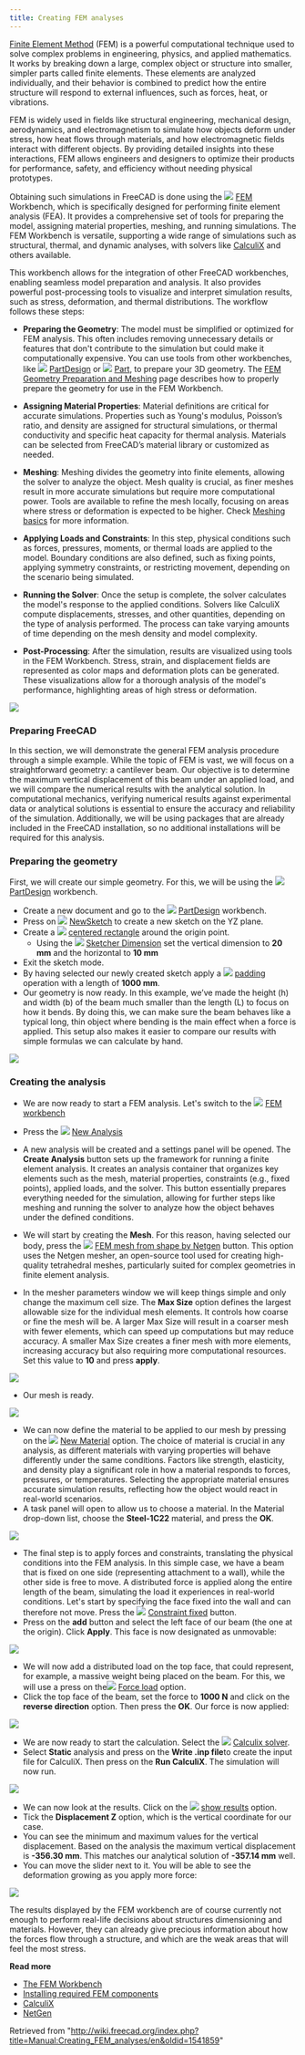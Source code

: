 ```yaml
---
title: Creating FEM analyses
---
```


[Finite Element Method](https://en.wikipedia.org/wiki/Finite_element_method) (FEM) is a powerful computational technique used to solve complex problems in engineering, physics, and applied mathematics. It works by breaking down a large, complex object or structure into smaller, simpler parts called finite elements. These elements are analyzed individually, and their behavior is combined to predict how the entire structure will respond to external influences, such as forces, heat, or vibrations.

FEM is widely used in fields like structural engineering, mechanical design, aerodynamics, and electromagnetism to simulate how objects deform under stress, how heat flows through materials, and how electromagnetic fields interact with different objects. By providing detailed insights into these interactions, FEM allows engineers and designers to optimize their products for performance, safety, and efficiency without needing physical prototypes.

Obtaining such simulations in FreeCAD is done using the ![](/images/Workbench_FEM.svg) [FEM](/FEM_Workbench "FEM Workbench") Workbench, which is specifically designed for performing finite element analysis (FEA). It provides a comprehensive set of tools for preparing the model, assigning material properties, meshing, and running simulations. The FEM Workbench is versatile, supporting a wide range of simulations such as structural, thermal, and dynamic analyses, with solvers like [CalculiX](https://www.calculix.de/) and others available.

This workbench allows for the integration of other FreeCAD workbenches, enabling seamless model preparation and analysis. It also provides powerful post-processing tools to visualize and interpret simulation results, such as stress, deformation, and thermal distributions. The workflow follows these steps:

- **Preparing the Geometry**: The model must be simplified or optimized for FEM analysis. This often includes removing unnecessary details or features that don't contribute to the simulation but could make it computationally expensive. You can use tools from other workbenches, like ![](/images/Workbench_PartDesign.svg) [PartDesign](/PartDesign_Workbench "PartDesign Workbench") or ![](/images/Workbench_Part.svg) [Part](/Part_Workbench "Part Workbench"), to prepare your 3D geometry. The [FEM Geometry Preparation and Meshing](/FEM_Geometry_Preparation_and_Meshing "FEM Geometry Preparation and Meshing") page describes how to properly prepare the geometry for use in the FEM Workbench.

- **Assigning Material Properties**: Material definitions are critical for accurate simulations. Properties such as Young's modulus, Poisson’s ratio, and density are assigned for structural simulations, or thermal conductivity and specific heat capacity for thermal analysis. Materials can be selected from FreeCAD’s material library or customized as needed.

- **Meshing**: Meshing divides the geometry into finite elements, allowing the solver to analyze the object. Mesh quality is crucial, as finer meshes result in more accurate simulations but require more computational power. Tools are available to refine the mesh locally, focusing on areas where stress or deformation is expected to be higher. Check [Meshing basics](/FEM_Geometry_Preparation_and_Meshing#Meshing_basics "FEM Geometry Preparation and Meshing") for more information.

- **Applying Loads and Constraints**: In this step, physical conditions such as forces, pressures, moments, or thermal loads are applied to the model. Boundary conditions are also defined, such as fixing points, applying symmetry constraints, or restricting movement, depending on the scenario being simulated.

- **Running the Solver**: Once the setup is complete, the solver calculates the model's response to the applied conditions. Solvers like CalculiX compute displacements, stresses, and other quantities, depending on the type of analysis performed. The process can take varying amounts of time depending on the mesh density and model complexity.

- **Post-Processing**: After the simulation, results are visualized using tools in the FEM Workbench. Stress, strain, and displacement fields are represented as color maps and deformation plots can be generated. These visualizations allow for a thorough analysis of the model's performance, highlighting areas of high stress or deformation.

![](/images/FreeCAD_FEMBeam.png)

### Preparing FreeCAD

In this section, we will demonstrate the general FEM analysis procedure through a simple example. While the topic of FEM is vast, we will focus on a straightforward geometry: a cantilever beam. Our objective is to determine the maximum vertical displacement of this beam under an applied load, and we will compare the numerical results with the analytical solution. In computational mechanics, verifying numerical results against experimental data or analytical solutions is essential to ensure the accuracy and reliability of the simulation. Additionally, we will be using packages that are already included in the FreeCAD installation, so no additional installations will be required for this analysis.

### Preparing the geometry

First, we will create our simple geometry. For this, we will be using the ![](/images/Workbench_PartDesign.svg) [PartDesign](/PartDesign_Workbench "PartDesign Workbench") workbench.

- Create a new document and go to the ![](/images/Workbench_PartDesign.svg) [PartDesign](/PartDesign_Workbench "PartDesign Workbench") workbench.
- Press on ![](/images/Sketcher_NewSketch.svg) [NewSketch](/Sketcher_NewSketch "Sketcher NewSketch") to create a new sketch on the YZ plane.
- Create a ![](/images/Sketcher_CreateRectangle_Center.svg) [centered rectangle](/Sketcher_CreateRectangle_Center "Sketcher CreateRectangle Center") around the origin point.
  - Using the ![](/images/Sketcher_Dimension.svg) [Sketcher Dimension](/Sketcher_Dimension "Sketcher Dimension") set the vertical dimension to **20 mm** and the horizontal to **10 mm**
- Exit the sketch mode.
- By having selected our newly created sketch apply a ![](/images/PartDesign_Pad.svg) [padding](/PartDesign_Pad "PartDesign Pad") operation with a length of **1000 mm**.
- Our geometry is now ready. In this example, we’ve made the height (h) and width (b) of the beam much smaller than the length (L) to focus on how it bends. By doing this, we can make sure the beam behaves like a typical long, thin object where bending is the main effect when a force is applied. This setup also makes it easier to compare our results with simple formulas we can calculate by hand.

![](/images/FreeCAD_FEM_BeamGeometry.png)

### Creating the analysis

- We are now ready to start a FEM analysis. Let's switch to the ![](/images/Workbench_FEM.svg) [FEM workbench](/FEM_Workbench "FEM Workbench")
- Press the ![](/images/FEM_Analysis.svg) [New Analysis](/FEM_Analysis "FEM Analysis")
- A new analysis will be created and a settings panel will be opened. The **Create Analysis** button sets up the framework for running a finite element analysis. It creates an analysis container that organizes key elements such as the mesh, material properties, constraints (e.g., fixed points), applied loads, and the solver. This button essentially prepares everything needed for the simulation, allowing for further steps like meshing and running the solver to analyze how the object behaves under the defined conditions.

- We will start by creating the **Mesh**. For this reason, having selected our body, press the ![](/images/FEM_MeshNetgenFromShape.svg) [FEM mesh from shape by Netgen](/FEM_MeshNetgenFromShape "FEM MeshNetgenFromShape") button. This option uses the Netgen mesher, an open-source tool used for creating high-quality tetrahedral meshes, particularly suited for complex geometries in finite element analysis.
- In the mesher parameters window we will keep things simple and only change the maximum cell size. The **Max Size** option defines the largest allowable size for the individual mesh elements. It controls how coarse or fine the mesh will be. A larger Max Size will result in a coarser mesh with fewer elements, which can speed up computations but may reduce accuracy. A smaller Max Size creates a finer mesh with more elements, increasing accuracy but also requiring more computational resources. Set this value to **10** and press **apply**.

![](/images/FreeCAD_FEM_MesherParameters.png)

- Our mesh is ready.

![](/images/FreeCAD_FEM_Mesh.png)

- We can now define the material to be applied to our mesh by pressing on the ![](/images/FEM_MaterialSolid.svg) [New Material](/FEM_MaterialSolid "FEM MaterialSolid") option. The choice of material is crucial in any analysis, as different materials with varying properties will behave differently under the same conditions. Factors like strength, elasticity, and density play a significant role in how a material responds to forces, pressures, or temperatures. Selecting the appropriate material ensures accurate simulation results, reflecting how the object would react in real-world scenarios.
- A task panel will open to allow us to choose a material. In the Material drop-down list, choose the **Steel-1C22** material, and press the **OK**.

![](/images/FreeCAD_FEM_material.png)

- The final step is to apply forces and constraints, translating the physical conditions into the FEM analysis. In this simple case, we have a beam that is fixed on one side (representing attachment to a wall), while the other side is free to move. A distributed force is applied along the entire length of the beam, simulating the load it experiences in real-world conditions. Let's start by specifying the face fixed into the wall and can therefore not move. Press the ![](/images/FEM_ConstraintFixed.svg) [Constraint fixed](/FEM_ConstraintFixed "FEM ConstraintFixed") button.
- Press on the **add** button and select the left face of our beam (the one at the origin). Click **Apply**. This face is now designated as unmovable:

![](/images/FreeCAD_FEM_Beam_FC.png)

- We will now add a distributed load on the top face, that could represent, for example, a massive weight being placed on the beam. For this, we will use a press on the![](/images/FEM_ConstraintForce.svg) [Force load](/FEM_ConstraintForce "FEM ConstraintForce") option.
- Click the top face of the beam, set the force to **1000 N** and click on the **reverse direction** option. Then press the **OK**. Our force is now applied:

![](/images/FreeCAD_FEM_Beam_force.png)

- We are now ready to start the calculation. Select the ![](/images/FEM_SolverCalculixCxxtools.svg) [Calculix solver](/FEM_SolverCalculixCxxtools "FEM SolverCalculixCxxtools").
- Select **Static** analysis and press on the **Write .inp file**to create the input file for CalculiX. Then press on the **Run CalculiX**. The simulation will now run.

![](/images/FreeCAD_FEM_Calculix.png)

- We can now look at the results. Click on the ![](/images/FEM_ResultShow.svg) [show results](/FEM_ResultShow "FEM ResultShow") option.
- Tick the **Displacement Z** option, which is the vertical coordinate for our case.
- You can see the minimum and maximum values for the vertical displacement. Based on the analysis the maximum vertical displacement is **-356.30 mm**. This matches our analytical solution of **-357.14 mm** well.
- You can move the slider next to it. You will be able to see the deformation growing as you apply more force:

![](/images/FreeCAD_FEM_Results.png)

The results displayed by the FEM workbench are of course currently not enough to perform real-life decisions about structures dimensioning and materials. However, they can already give precious information about how the forces flow through a structure, and which are the weak areas that will feel the most stress.

**Read more**

- [The FEM Workbench](/FEM_Workbench "FEM Workbench")
- [Installing required FEM components](/FEM_Install "FEM Install")
- [CalculiX](http://www.calculix.de)
- [NetGen](https://sourceforge.net/projects/netgen-mesher)

Retrieved from "<http://wiki.freecad.org/index.php?title=Manual:Creating_FEM_analyses/en&oldid=1541859>"

